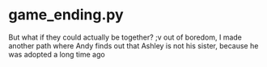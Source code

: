# game_ending.py
But what if they could actually be together? ;v
out of boredom, I made another path where Andy finds out that Ashley is not his sister, because he was adopted a long time ago
